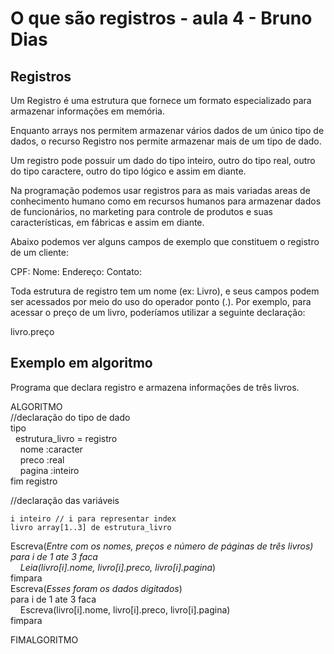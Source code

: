 # O que são registros - aula 4 - Bruno Dias

## Registros

Um Registro é uma estrutura que fornece um formato especializado para armazenar informações em memória.

Enquanto arrays nos permitem armazenar vários dados de um único tipo de dados, o recurso Registro nos permite armazenar mais de um tipo de dado.

Um registro pode possuir um dado do tipo inteiro, outro do tipo real, outro do tipo caractere, outro do tipo lógico e assim em diante.

Na programação podemos usar registros para as mais variadas areas de conhecimento humano como em recursos humanos para armazenar dados de funcionários, no marketing para controle de produtos e suas características, em fábricas e assim em diante.

Abaixo podemos ver alguns campos de exemplo que constituem o registro de um cliente:

CPF:
Nome:
Endereço:
Contato:

Toda estrutura de registro tem um nome (ex: Livro), e seus campos podem ser acessados por meio do uso do operador ponto (.). Por exemplo, para acessar o preço de um livro, poderíamos utilizar a seguinte declaração:

livro.preço

## Exemplo em algoritmo

Programa que declara registro e armazena informações de três livros.

ALGORITMO </br>
//declaração do tipo de dado </br>
tipo </br>
&nbsp;&nbsp;estrutura_livro = registro </br>
&nbsp;&nbsp;&nbsp;&nbsp;nome   :caracter </br>
&nbsp;&nbsp;&nbsp;&nbsp;preco  :real </br>
&nbsp;&nbsp;&nbsp;&nbsp;pagina :inteiro </br>
fim registro

//declaração das variáveis

    i inteiro // i para representar index
    livro array[1..3] de estrutura_livro

Escreva(*Entre com os nomes, preços e número de páginas de três livros)  
para i de 1 ate 3 faca  
&nbsp;&nbsp;&nbsp;&nbsp;Leia(livro[i].nome, livro[i].preco, livro[i].pagina*)  
fimpara  
Escreva(*Esses foram os dados digitados*)  
para i de 1 ate 3 faca  
&nbsp;&nbsp;&nbsp;&nbsp;Escreva(livro[i].nome, livro[i].preco, livro[i].pagina)  
fimpara  


FIMALGORITMO

